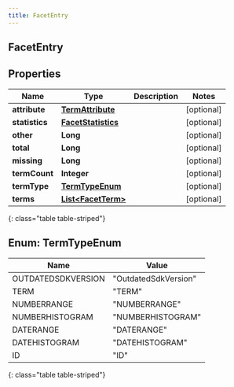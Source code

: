 ```yaml
---
title: FacetEntry
---
```


## FacetEntry

## Properties

| Name           | Type                                                           | Description | Notes      |
| -------------- | -------------------------------------------------------------- | ----------- | ---------- |
| **attribute**  | <!----><!---->[**TermAttribute**](TermAttribute.md)<!---->     |             | [optional] |
| **statistics** | <!----><!---->[**FacetStatistics**](FacetStatistics.md)<!----> |             | [optional] |
| **other**      | <!----><!---->**Long**<!---->                                  |             | [optional] |
| **total**      | <!----><!---->**Long**<!---->                                  |             | [optional] |
| **missing**    | <!----><!---->**Long**<!---->                                  |             | [optional] |
| **termCount**  | <!----><!---->**Integer**<!---->                               |             | [optional] |
| **termType**   | [**TermTypeEnum**](#TermTypeEnum)<!---->                       |             | [optional] |
| **terms**      | <!----><!---->[**List&lt;FacetTerm&gt;**](FacetTerm.md)<!----> |             | [optional] |

{: class="table table-striped"}

<a name="TermTypeEnum"></a>

## Enum: TermTypeEnum

| Name               | Value                          |
| ------------------ | ------------------------------ |
| OUTDATEDSDKVERSION | &quot;OutdatedSdkVersion&quot; |
| TERM               | &quot;TERM&quot;               |
| NUMBERRANGE        | &quot;NUMBERRANGE&quot;        |
| NUMBERHISTOGRAM    | &quot;NUMBERHISTOGRAM&quot;    |
| DATERANGE          | &quot;DATERANGE&quot;          |
| DATEHISTOGRAM      | &quot;DATEHISTOGRAM&quot;      |
| ID                 | &quot;ID&quot;                 |

{: class="table table-striped"}
